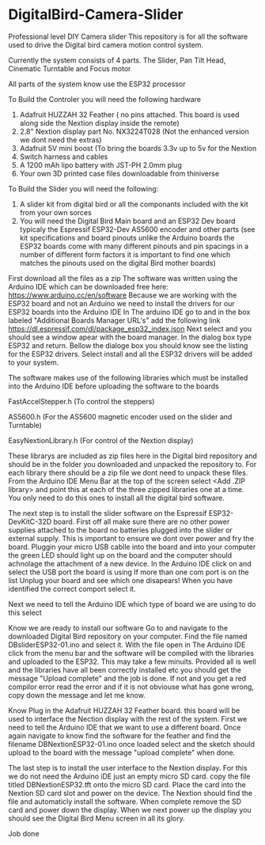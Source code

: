 # DigitalBird-Camera-Slider
Professional level DIY Camera slider
This repository is for all the software used to drive the Digital bird camera motion control system.

Currently the system consists of 4 parts. The Slider, Pan Tilt Head, Cinematic Turntable and Focus motor

All parts of the system  know use the ESP32 processor

To Build the Controler you will need the following hardware
1) Adafruit HUZZAH 32 Feather ( no pins attached. This board is used along side the Nextion display inside the remote)
2) 2.8" Nextion display part No. NX3224T028 (Not the enhanced version we dont need the extras)
3) Adafruit 5V mini boost (To bring the boards 3.3v up to 5v for the Nextion
4) Switch harness and cables
5) A 1200 mAh lipo battery with JST-PH 2.0mm plug
6) Your own 3D printed case files downloadable from thiniverse

To Build the Slider you will need the following:
1) A slider kit from digital bird or all the componants included with the kit from your own sorces
2) You will need the Digital Bird Main board and an ESP32 Dev board typicaly the Espressif ESP32-Dev AS5600 encoder and other parts (see kit specifications and board pinouts
unlike the Arduino boards the ESP32 boards come with many different pinouts and pin spacings in a number of different form factors it is important to find one which matches the pinouts used on the digital Bird mother boards)

First download all the files as a zip The software was written using the Arduino IDE which can be downloaded free here: https://www.arduino.cc/en/software
Because we are working with the ESP32 board and not an Arduino we need to install the drivers for our ESP32 boards into the Arduino IDE
In The arduino IDE go to <File> <Preferances> and in the box labeled "Additional Boards Manager URL's" add the following link https://dl.espressif.com/dl/package_esp32_index.json
Next select <tools><Boards><Boards Manager> and you should see a window apear with the board manager. In the dialog box type ESP32 and return.
Bellow the dialoge box you should know see the listing for the ESP32 drivers. Select install and all the ESP32 drivers will be added to your system.

The software makes use of the following libraries which must be installed into the Arduino IDE before uploading the software to the boards

FastAccelStepper.h           (To control the steppers)

AS5600.h                     (For the AS5600 magnetic encoder used on the slider and Turntable)

EasyNextionLibrary.h         (For control of the Nextion display)

These librarys are included as zip files here in the Digital bird repository and should be in the folder you downloaded and unpacked the repository to.
For each library there should be a zip file we dont need to unpack these files. 
From the Arduino IDE Menu Bar at the top of the screen select <Sketch> <Include Library> <Add .ZIP library> and point this at each of the three zipped libraries one at a time.
You only need to do this ones to install all the digital bird software.

The next step is to install the slider software on the Espressif ESP32-DevKitC-32D board.
First off all make sure there are no other power supplies attached to the board no batteries plugged into the slider or external supply. 
This is important to ensure we dont over power and fry the board. Pluggin your micro USB cablle into the board and into your computer the green LED should light up on the board
and the computer should achnolage the attachment of a new device.
In the Arduino IDE click on <Tools> <Port> and select the USB port the board is using If more than one com port is on the list Unplug your board and see which one disapears!
When you have identified the correct comport select it.
  
Next we need to tell the Arduino IDE which type of board we are using to do this select <Tools> <Board> <ESP32> <ESP32 Dev Module>
  
Know we are ready to install our software
Go to <File> <Open> and navigate to the downloaded Digital Bird repository on your computer. Find the file named DBsliderESP32-01.ino and select it.
With the file open in The Arduino IDE click <sketch> <Upload> from the menu bar and the software will be compiled with the libraries and uploaded to the ESP32. This may take a few minuits. Provided all is well and the libraries have all been correctly installed etc you should get the message "Upload complete" and the job is done. If not and you get a red compilor error read the error and if it is not obviouse what has gone wrong, copy down the message and let me know.
  
  Know Plug in the Adafruit HUZZAH 32 Feather board. this board will be used to interface the Nection display with the rest of the system.
  First we need to tell the Arduino IDE that we want to use a different board. Once again navigate to <Tools> <Board> <ESP32> <Adafruit ESP32 feather>
  know find the software for the feather <sketch> <Upload> and find the filename DBNextionESP32-01.ino
  once loaded select <sketch> <Upload> and the sketch should upload to the board with the message "upload complete" when done.
  
  The last step is to install the user interface to the Nextion display. For this we do not need the Arduino iDE just an empty micro SD card.
  copy the file titled DBNextionESP32.tft onto the micro SD card.
  Place the card into the Nextion SD card slot and power on the device. The Nextion should find the file and automaticly install the software.
  When complete remove the SD card and power down the display.
  When we next power up the display you should see the Digital Bird Menu screen in all its glory.
  
  Job done
  
